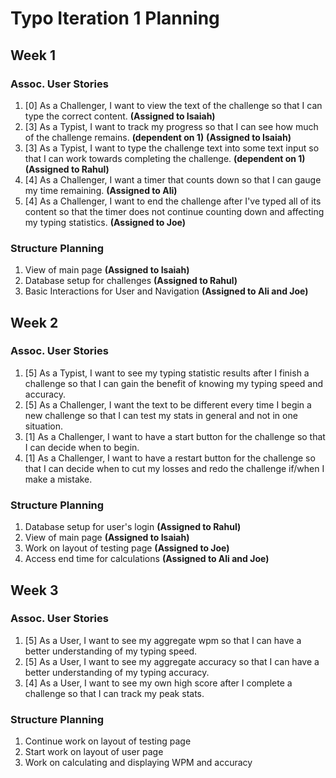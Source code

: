 ﻿# Typo Iteration 1 Planning

## Week 1
### Assoc. User Stories
1. [0] As a Challenger, I want to view the text of the challenge so that I can type the correct content. **(Assigned to Isaiah)**
2. [3] As a Typist, I want to track my progress so that I can see how much of the challenge remains. **(dependent on 1)**  **(Assigned to Isaiah)**
3. [3] As a Typist, I want to type the challenge text into some text input so that I can work towards completing the challenge. **(dependent on 1)** **(Assigned to Rahul)**
4. [4] As a Challenger, I want a timer that counts down so that I can gauge my time remaining. **(Assigned to Ali)**
5. [4] As a Challenger, I want to end the challenge after I've typed all of its content so that the timer does not continue counting down and affecting my typing statistics. **(Assigned to Joe)**
### Structure Planning
1. View of main page **(Assigned to Isaiah)** 
2. Database setup for challenges **(Assigned to Rahul)**
3. Basic Interactions for User and Navigation **(Assigned to Ali and Joe)**

## Week 2 
### Assoc. User Stories
1. [5] As a Typist, I want to see my typing statistic results after I finish a challenge so that I can gain the benefit of knowing my typing speed and accuracy.
2. [5] As a Challenger, I want the text to be different every time I begin a new challenge so that I can test my stats in general and not in one situation. 
3. [1] As a Challenger, I want to have a start button for the challenge so that I can decide when to begin.
4. [1] As a Challenger, I want to have a restart button for the challenge so that I can decide when to cut my losses and redo the challenge if/when I make a mistake.
### Structure Planning
1. Database setup for user's login **(Assigned to Rahul)**
2. View of main page **(Assigned to Isaiah)**
3. Work on layout of testing page **(Assigned to Joe)**
4. Access end time for calculations **(Assigned to Ali and Joe)**

## Week 3 
### Assoc. User Stories
1. [5] As a User, I want to see my aggregate wpm so that I can have a better understanding of my typing speed.
2. [5] As a User, I want to see my aggregate accuracy so that I can have a better understanding of my typing accuracy.
3. [4] As a User, I want to see my own high score after I complete a challenge so that I can track my peak stats.
### Structure Planning
1. Continue work on layout of testing page
2. Start work on layout of user page
3. Work on calculating and displaying WPM and accuracy
